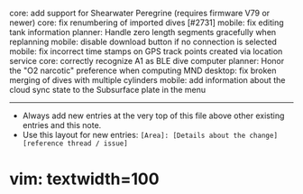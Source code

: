 core: add support for Shearwater Peregrine (requires firmware V79 or newer)
core: fix renumbering of imported dives [#2731]
mobile: fix editing tank information
planner: Handle zero length segments gracefully when replanning
mobile: disable download button if no connection is selected
mobile: fix incorrect time stamps on GPS track points created via location service
core: correctly recognize A1 as BLE dive computer
planner: Honor the "O2 narcotic" preference when computing MND
desktop: fix broken merging of dives with multiple cylinders
mobile: add information about the cloud sync state to the Subsurface plate in the menu

---
* Always add new entries at the very top of this file above other existing entries and this note.
* Use this layout for new entries: `[Area]: [Details about the change] [reference thread / issue]`
# vim: textwidth=100
